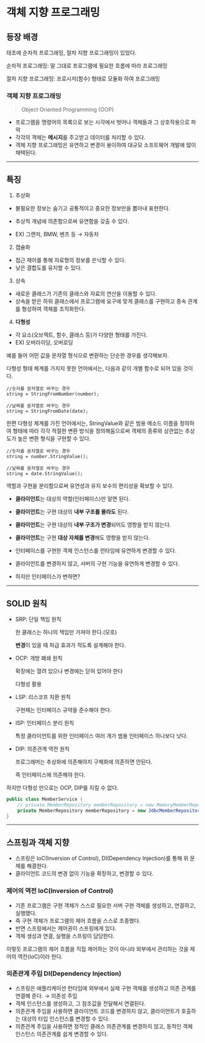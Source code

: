 # 객체 지향 프로그래밍

## 등장 배경

태초에 순차적 프로그래밍, 절차 지향 프로그래밍이 있었다.

순차적 프로그래밍: 말 그대로 프로그램에 필요한 흐름에 따라 프로그래밍

절차 지향 프로그래밍: 프로시저(함수) 형태로 모듈화 하여 프로그래밍

### 객체 지향 프로그래밍

> Object Oriented Programming (OOP)
> 
- 프로그램을 명령어의 목록으로 보는 시각에서 벗어나 객체들과 그 상호작용으로 파악
- 각각의 객체는 **메시지**를 주고받고 데이터를 처리할 수 있다.
- 객체 지향 프로그래밍은 유연하고 변경이 용이하여 대규모 소프트웨어 개발에 많이 채택된다.

---

## 특징

1. 추상화
- 불필요한 정보는 숨기고 공통적이고 중요한 정보만을 뽑아내 표현한다.
- 추상적 개념에 의존함으로써 유연함을 갖출 수 있다.

- EX) 그랜저, BMW, 벤츠 등 → 자동차

2. 캡슐화
- 접근 제어를 통해 자료형의 정보를 은닉할 수 있다.
- 낮은 결합도를 유지할 수 있다.

3. 상속
- 새로운 클래스가 기존의 클래스와 자료의 연산을 이용할 수 있다.
- 상속을 받은 하위 클래스에서 프로그램에 요구에 맞게 클래스를 구현하고 종속 관계를 형성하여 객체를 조직화한다.

4. **다형성**
- 각 요소(오브젝트, 함수, 클래스 등)가 다양한 형태를 가진다.
- EX) 오버라이딩, 오버로딩

예를 들어 어떤 값을 문자열 형식으로 변환하는 단순한 경우를 생각해보자. 

다형성 형태 체계를 가지지 못한 언어에서는, 다음과 같이 개별 함수로 되어 있을 것이다.

```
//숫자를 문자열로 바꾸는 경우
string = StringFromNumber(number);

//날짜를 문자열로 바꾸는 경우
string = StringFromDate(date);

```

한편 다형성 체계를 가진 언어에서는, StringValue와 같은 범용 메소드 이름을 정의하여 형태에 따라 각각 적절한 변환 방식을 정의해둠으로써 객체의 종류와 상관없는 추상도가 높은 변환 형식을 구현할 수 있다.

```
//숫자를 문자열로 바꾸는 경우
string = number.StringValue();

//날짜를 문자열로 바꾸는 경우
string = date.StringValue();
```

역할과 구현을 분리함으로써 유연성과 유지 보수의 편리성을 확보할 수 있다.

- **클라이언트**는 대상의 역할(인터페이스)만 알면 된다.
- **클라이언트**는 구현 대상의 **내부 구조를 몰라도** 된다.
- **클라이언트**는 구현 대상의 **내부 구조가 변경**되어도 영향을 받지 않는다.
- **클라이언트**는 구현 **대상 자체를 변경**해도 영향을 받지 않는다.



- 인터페이스를 구현한 객체 인스턴스를 런타임에 유연하게 변경할 수 있다.
- 클라이언트를 변경하지 않고, 서버의 구현 기능을 유연하게 변경할 수 있다.
- 하지만 인터페이스가 변하면?

---

## SOLID 원칙

- SRP: 단일 책임 원칙
    
    한 클래스는 하나의 책임만 가져야 한다.(모호)
    
    **변경**이 있을 때 파급 효과가 적도록 설계해야 한다.
>
- OCP: 개방 폐쇄 원칙
    
    확장에는 열려 있으나 변경에는 닫혀 있어야 한다
    
    다형성 활용
>    
- LSP: 리스코프 치환 원칙
    
    구현체는 인터페이스 규약을 준수해야 한다.
>    
- ISP: 인터페이스 분리 원칙
    
    특정 클라이언트를 위한 인터페이스 여러 개가 범용 인터페이스 하나보다 낫다.
>    
- DIP: 의존관계 역전 원칙
    
    프로그래머는 추상화에 의존해야지 구체화에 의존하면 안된다.
    
    즉 인터페이스에 의존해야 한다.
    

하지만 다형성 만으로는 OCP, DIP를 지킬 수 없다.

```java
public class MemberService {
	// private MemberRepository memberRepository = new MemoryMemberRepository();
	private MemberRepository memberRepository = new JdbcMemberRepository();
}
```

---

## 스프링과 객체 지향

- 스프링은 IoC(Inversion of Control), DI(Dependency Injection)를 통해 위 문제를 해결한다.
- 클라이언트 코드의 변경 없이 기능을 확장하고, 변경할 수 있다.

### **제어의 역전** IoC(Inversion of Control)

- 기존 프로그램은 구현 객체가 스스로 필요한 서버 구현 객체를 생성하고, 연결하고, 실행했다.
- 즉 구현 객체가 프로그램의 제어 흐름을 스스로 조종했다.
- 반면 스프링에서는 제어권이 스프링에게 있다.
- 객체 생성과 연결, 실행을 스프링이 담당한다.

이렇듯 프로그램의 제어 흐름을 직접 제어하는 것이 아니라 외부에서 관리하는 것을 제어의 역전(IoC)이라 한다.

### **의존관계 주입** DI(Dependency Injection)

- 스프링은 애플리케이션 런타임에 외부에서 실제 구현 객체를 생성하고 의존 관계를 연결해 준다. → 의존성 주입
- 객체 인스턴스를 생성하고, 그 참조값을 전달해서 연결된다.
- 의존관계 주입을 사용하면 클라이언트 코드를 변경하지 않고, 클라이언트가 호출하는 대상의 타입 인스턴스를 변경할 수 있다.
- 의존관계 주입을 사용하면 정적인 클래스 의존관계를 변경하지 않고, 동적인 객체 인스턴스 의존관계를 쉽게 변경할 수 있다.